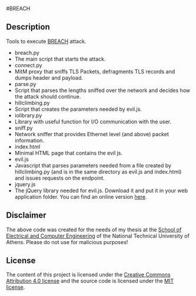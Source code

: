 #BREACH

## Description
Tools to execute [BREACH](http://breachattack.com) attack.

* breach.py
 * The main script that starts the attack.
* connect.py
 * MitM proxy that sniffs TLS Packets, defragments TLS records and dumps header and payload.
* parse.py
 * Script that parses the lengths sniffed over the network and decides how the attack should continue.
* hillclimbing.py
 * Script that creates the parameters needed by evil.js.
* iolibrary.py
 * Library with useful function for I/O communication with the user.
* sniff.py
 * Network sniffer that provides Ethernet level (and above) packet information.
* index.html
 * Minimal HTML page that contains the evil js.
* evil.js
 * Javascript that parses parameters needed from a file created by hillclimbing.py (and is in the same directory as evil.js and index.html) and issues requests on the endpoint.
* jquery.js
 * The jQuery library needed for evil.js. Download it and put it in your web application folder. You can find an online version [here](http://code.jquery.com/jquery-2.1.4.min.js).

## Disclaimer
The above code was created for the needs of my thesis at the [School of Electrical and Computer Engineering](http://www.ece.ntua.gr/) of the National Technical University of Athens. Please do not use for malicious purposes!

## License
The content of this project is licensed under the [Creative Commons Attribution 4.0 license](http://creativecommons.org/licenses/by/4.0/) and the source code is licensed under the [MIT license](http://opensource.org/licenses/mit-license.php).
